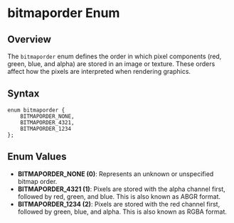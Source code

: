 # bitmaporder Enum

## Overview
The `bitmaporder` enum defines the order in which pixel components (red, green, blue, and alpha) are stored in an image or texture. These orders affect how the pixels are interpreted when rendering graphics.

## Syntax
```angelscript
enum bitmaporder {
    BITMAPORDER_NONE,
    BITMAPORDER_4321,
    BITMAPORDER_1234
};
```

## Enum Values
- **BITMAPORDER_NONE (0)**: Represents an unknown or unspecified bitmap order.
- **BITMAPORDER_4321 (1)**: Pixels are stored with the alpha channel first, followed by red, green, and blue. This is also known as ABGR format.
- **BITMAPORDER_1234 (2)**: Pixels are stored with the red channel first, followed by green, blue, and alpha. This is also known as RGBA format.
